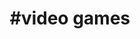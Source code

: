 ---
title                : "#video games"
layout               : timeline
permalink            : "/tag/video games"
tag                  : "#video games"
---